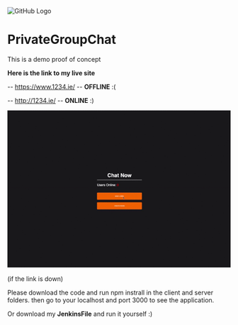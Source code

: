 ![GitHub Logo](Group-Chat/client/public/favicon.ico)

# PrivateGroupChat
This is a demo proof of concept 
 
**Here is the link to my live site**

-- https://www.1234.ie/ -- **OFFLINE** :( 

-- http://1234.ie/ -- **ONLINE** :) 

![Chat Demo](demo/howTo.gif)

(if the link is down)

Please download the code and run npm instrall in the client and server folders. 
then go to your localhost and port 3000 to see the application. 

Or download my **JenkinsFile** and run it yourself :) 

